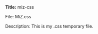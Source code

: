 <p><span style="font-weight:bold;">Title:</span> miz-css</p>
<p>File: MiZ.css
<p> Description: This is my .css temporary file.
